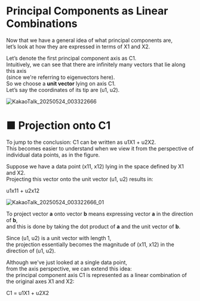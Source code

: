 # Principal Components as Linear Combinations

Now that we have a general idea of what principal components are,  
let’s look at how they are expressed in terms of X1 and X2.

Let’s denote the first principal component axis as C1.  
Intuitively, we can see that there are infinitely many vectors that lie along this axis  
(since we're referring to eigenvectors here).  
So we choose a **unit vector** lying on axis C1.  
Let’s say the coordinates of its tip are (u1, u2).

![KakaoTalk_20250524_003322666](https://github.com/user-attachments/assets/44880fef-2f12-4967-acc3-476e452d605d)

# ■ Projection onto C1

To jump to the conclusion: C1 can be written as u1X1 + u2X2.  
This becomes easier to understand when we view it from the perspective of individual data points, as in the figure.

Suppose we have a data point (x11, x12) lying in the space defined by X1 and X2.  
Projecting this vector onto the unit vector (u1, u2) results in:

u1x11 + u2x12

![KakaoTalk_20250524_003322666_01](https://github.com/user-attachments/assets/35f483bd-19b7-4ee7-9526-67f8d1479e0a)

To project vector **a** onto vector **b** means expressing vector **a** in the direction of **b**,  
and this is done by taking the dot product of **a** and the unit vector of **b**.

Since (u1, u2) is a unit vector with length 1,  
the projection essentially becomes the magnitude of (x11, x12) in the direction of (u1, u2).

Although we've just looked at a single data point,  
from the axis perspective, we can extend this idea:  
the principal component axis C1 is represented as a linear combination of the original axes X1 and X2:

C1 = u1X1 + u2X2
